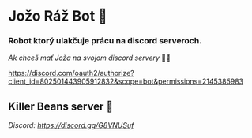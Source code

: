 # Jožo Ráž Bot 🤖

### Robot ktorý ulakčuje prácu na discord serveroch.

*Ak chceš mať Joža na svojom discord servery* 🌌🌌

https://discord.com/oauth2/authorize?client_id=802501443905912832&scope=bot&permissions=2145385983

## Killer Beans server 💩
*Discord: https://discord.gg/G8VNUSuf*


